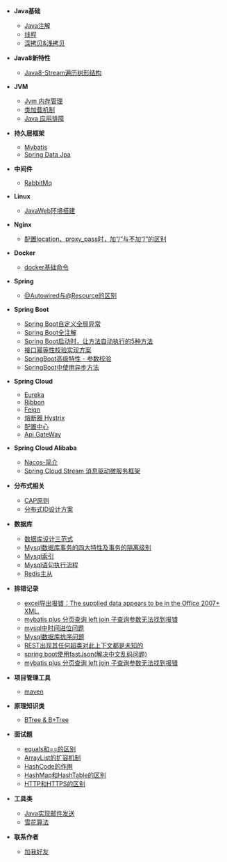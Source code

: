 <!-- docs/_sidebar.md -->


- **Java基础**
  - [Java注解](Java/Java注解.md)
  - [线程](Java/线程/README.md)
  - [深拷贝&浅拷贝](Java/深拷贝&浅拷贝.md)


- **Java8新特性**
  - [Java8-Stream遍历树形结构](Java8新特性/Stream/Java8_Stream_tree.md)



- **JVM**
  - [Jvm 内存管理](Java/jvm/java内存管理/jvm内存管理机制.md)
  - [类加载机制](Java/类加载/类加载.md)
  - [Java 应用排障](Java/jvm/排查java应用命令/README.md)


- **持久层框架**
  - [Mybatis](持久层框架/Mybatis.md)
  - [Spring Data Jpa](持久层框架/SpringDataJpa.md)


- **中间件**
  - [RabbitMq](中间件/rabbitmq/rabbitmq.md)


- **Linux**
  - [JavaWeb环境搭建](Linux/JavaWeb环境搭建.md)

- **Nginx**
  - [配置location、proxy_pass时，加“/”与不加“/”的区别](nginx/nginx.md)

- **Docker**
  - [docker基础命令](docker/基本命令.md)


- **Spring**
  - [@Autowired与@Resource的区别](Spring/Spring注解/@Autowired和@Resource的区别.md)


- **Spring Boot**
  - [Spring Boot自定义全局异常](SpringBoot/自定义全局异常.md)
  - [Spring Boot全注解](SpringBoot/SpringBoot全注解.md)
  - [Spring Boot启动时，让方法自动执行的5种方法](SpringBoot/SpringBoot启动时,让方法执行的5种方法.md)
  - [接口幂等性校验实现方案](SpringBoot/接口幂等性/README.md)
  - [SpringBoot高级特性 - 参数校验](SpringBoot/SpringBoot高级特性-参数校验.md)
  - [SpringBoot中使用异步方法](SpringBoot/SpringBoot中使用异步方法/SpringBoot中使用异步方法.md)


- **Spring Cloud**
  - [Eureka](SpringCloud/eureka/eureka.md)
  - [Ribbon](SpringCloud/ribbon/ribbon.md)
  - [Feign](SpringCloud/feign/feign.md)
  - [熔断器 Hystrix](SpringCloud/hystrix/hystrix.md)
  - [配置中心](SpringCloud/config-server/config-server.md)
  - [Api GateWay](SpringCloud/apigateway/apigateway.md)


- **Spring Cloud Alibaba**
  - [Nacos-简介](springCloudAlibaba/01-Nacos-配置与管理微服务.md)
  - [Spring Cloud Stream 消息驱动微服务框架](springCloudAlibaba/02-SpringCloudStream.md)


- **分布式相关**
  - [CAP原则](分布式知识/cap原则/cap原则.md)
  - [分布式ID设计方案](分布式知识/分布式ID设计方案/README.md)


- **数据库**
  - [数据库设计三范式](DataBase/Mysql/数据库设计三大范式/READNE.md)
  - [Mysql数据库事务的四大特性及事务的隔离级别](DataBase/Mysql/数据库事务的四大特性及事务的隔离级别/README.md)  
  - [Mysql索引](DataBase/Mysql/Mysql索引/README.md)
  - [Mysql语句执行流程](DataBase/Mysql/Mysql语句执行流程/README.md)
  - [Redis主从](DataBase/redis/redis主从/README.md)


- **排错记录**
  - [excel导出报错：The supplied data appears to be in the Office 2007+ XML.](排错记录/excel导出报错.md)
  - [mybatis plus 分页查询 left join 子查询参数无法找到报错](排错记录/mybatis-plus分页插件导致的问题记录.md)
  - [mysql中时间进位问题](排错记录/mysql中时间进位问题.md)
  - [Mysql数据库排序问题](排错记录/Mysql数据库排序问题.md)
  - [REST出现其任何超类对此上下文都是未知的](排错记录/REST出现其任何超类对此上下文都是未知的.md)
  - [spring boot使用fastJson(解决中文乱码问题)](排错记录/springboot使用fastJson(解决中文乱码问题).md)
  - [mybatis plus 分页查询 left join 子查询参数无法找到报错](排错记录/mybatis-plus分页插件导致的问题记录.md)


- **项目管理工具**
  - [maven](项目管理工具/maven.md)


- **原理知识类**
  - [BTree & B+Tree](原理知识类/BTree&B+Tree/BTree&B+Tree.md)


- **面试题**
  - [equals和==的区别](面试题/equals和==的区别.md)
  - [ArrayList的扩容机制](面试题/ArrayList的扩容机制.md)
  - [HashCode的作用](面试题/HashCode的作用.md)
  - [HashMap和HashTable的区别](面试题/HashMap和HashTable的区别.md)
  - [HTTP和HTTPS的区别](面试题/Http和Https的区别/README.md)  


- **工具类**
  - [Java实现邮件发送](工具类/Java发送邮件/java_email_util.md)
  - [雪花算法](工具类/雪花算法/雪花算法.md)

- **联系作者**
  - [加我好友](images/qq.JPG)
